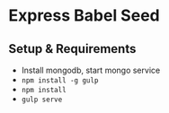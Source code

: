 # Express Babel Seed

## Setup & Requirements

- Install mongodb, start mongo service
- `npm install -g gulp`
- `npm install`
- `gulp serve`

